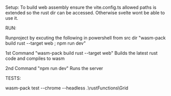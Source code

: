 Setup:
To build web assembly ensure the vite.config.ts allowed paths is extended so the rust dir can be accessed. Otherwise svelte wont be able to use it.

RUN:

Runproject by excuting the following in powershell from src dir
"wasm-pack build rust --target web ; npm run dev"

1st Command "wasm-pack build rust --target web" Builds the latest rust code and compiles to wasm

2nd Command "npm run dev" Runs the server


TESTS:

wasm-pack test --chrome --headless  .\rustFunctions\Grid 